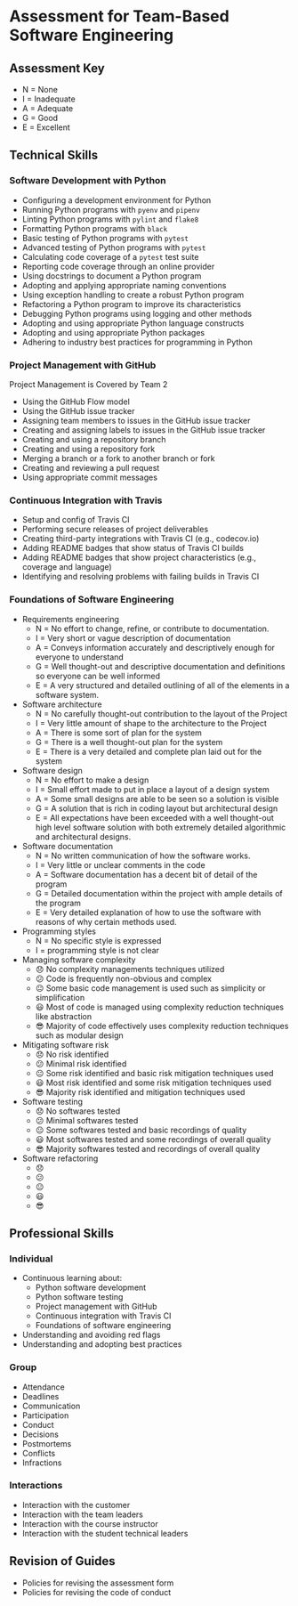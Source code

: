 # Assessment for Team-Based Software Engineering

## Assessment Key

* N = None
* I = Inadequate
* A = Adequate
* G = Good
* E = Excellent

## Technical Skills

### Software Development with Python

* Configuring a development environment for Python
* Running Python programs with `pyenv` and `pipenv`
* Linting Python programs with `pylint` and `flake8`
* Formatting Python programs with `black`
* Basic testing of Python programs with `pytest`
* Advanced testing of Python programs with `pytest`
* Calculating code coverage of a `pytest` test suite
* Reporting code coverage through an online provider
* Using docstrings to document a Python program
* Adopting and applying appropriate naming conventions
* Using exception handling to create a robust Python program
* Refactoring a Python program to improve its characteristics
* Debugging Python programs using logging and other methods
* Adopting and using appropriate Python language constructs
* Adopting and using appropriate Python packages
* Adhering to industry best practices for programming in Python

### Project Management with GitHub

Project Management is Covered by Team 2

* Using the GitHub Flow model
* Using the GitHub issue tracker
* Assigning team members to issues in the GitHub issue tracker
* Creating and assigning labels to issues in the GitHub issue tracker
* Creating and using a repository branch
* Creating and using a repository fork
* Merging a branch or a fork to another branch or fork
* Creating and reviewing a pull request
* Using appropriate commit messages

### Continuous Integration with Travis

* Setup and config of Travis CI
* Performing secure releases of project deliverables
* Creating third-party integrations with Travis CI (e.g., codecov.io)
* Adding README badges that show status of Travis CI builds
* Adding README badges that show project characteristics (e.g., coverage and
  language)
* Identifying and resolving problems with failing builds in Travis CI

### Foundations of Software Engineering

* Requirements engineering
  * N = No effort to change, refine, or contribute to documentation.
  * I = Very short or vague description of documentation
  * A = Conveys information accurately and descriptively enough for everyone to understand
  * G = Well thought-out and descriptive documentation and definitions so
        everyone can be well informed
  * E = A very structured and detailed outlining of all of the elements in
        a software system.
* Software architecture
  * N = No carefully thought-out contribution to the layout of the Project
  * I = Very little amount of shape to the architecture to the Project
  * A = There is some sort of plan for the system
  * G = There is a well thought-out plan for the system
  * E = There is a very detailed and complete plan laid out for the system
* Software design
  * N = No effort to make a design
  * I = Small effort made to put in place a layout of a design system
  * A = Some small designs are able to be seen so a solution is visible
  * G = A solution that is rich in coding layout but architectural design
  * E = All expectations have been exceeded with a well thought-out high level
        software solution with both extremely detailed algorithmic and
        architectural designs.
* Software documentation
  * N = No written communication of how the software works.
  * I = Very little or unclear comments in the code
  * A = Software documentation has a decent bit of detail of the program
  * G = Detailed documentation within the project with ample details of the program
  * E = Very detailed explanation of how to use the software with reasons of
        why certain methods used.
* Programming styles
  * N = No specific style is expressed
  * I = programming style is not clear
* Managing software complexity
    * :disappointed: No complexity managements techniques utilized
    * :confused: Code is frequently non-obvious and complex
    * :neutral_face: Some basic code management is used such as simplicity or simplification
    * :smiley: Most of code is managed using complexity reduction techniques like abstraction
    * :sunglasses: Majority of code effectively uses complexity reduction techniques
                 such as modular design
* Mitigating software risk
    * :disappointed: No risk identified
    * :confused: Minimal risk identified
    * :neutral_face: Some risk identified and basic risk mitigation techniques used
    * :smiley: Most risk identified and some risk mitigation techniques used
    * :sunglasses: Majority risk identified and mitigation techniques used
* Software testing
    * :disappointed: No softwares tested
    * :confused: Minimal softwares tested
    * :neutral_face: Some softwares tested and basic recordings of quality
    * :smiley: Most softwares tested and some recordings of overall quality
    * :sunglasses: Majority softwares tested and recordings of overall quality
* Software refactoring
    * :disappointed:
    * :confused:
    * :neutral_face:
    * :smiley:
    * :sunglasses:

## Professional Skills

### Individual

* Continuous learning about:
  * Python software development
  * Python software testing
  * Project management with GitHub
  * Continuous integration with Travis CI
  * Foundations of software engineering
* Understanding and avoiding red flags
* Understanding and adopting best practices

### Group

* Attendance
* Deadlines
* Communication
* Participation
* Conduct
* Decisions
* Postmortems
* Conflicts
* Infractions

### Interactions

* Interaction with the customer
* Interaction with the team leaders
* Interaction with the course instructor
* Interaction with the student technical leaders

## Revision of Guides

* Policies for revising the assessment form
* Policies for revising the code of conduct
